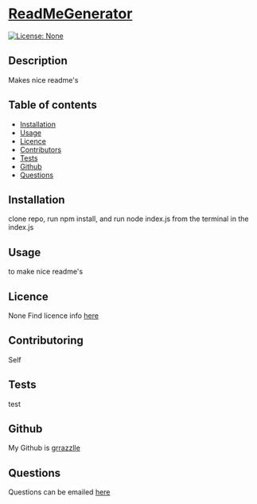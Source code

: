 
  # **[ReadMeGenerator](http://github.com/grrazzlle/ReadMeGenerator)**
  
  [![License: None](https://img.shields.io/badge/License-None-blue.svg)](https://choosealicense.com/)

  ## Description

  Makes nice readme's

  ## Table of contents

  - [Installation](#Installation)
  - [Usage](#Usage)
  - [Licence](#Licence)
  - [Contributors](#Contributors)
  - [Tests](#Tests)
  - [Github](#Github)
  - [Questions](#Questions)

  ## Installation

  clone repo, run npm install, and run node index.js from the terminal in the index.js

  ## Usage

  to make nice readme's

  ## Licence

  None 
  Find licence info [here](https://choosealicense.com/)

  ## Contributoring

  Self

  ## Tests

  test

  ## Github

  My Github is [grrazzlle](https://github.com/grrazzlle)

  ## Questions

  Questions can be emailed [here](mailto:Cel47@miami.edu)
